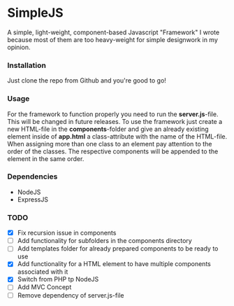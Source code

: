 # SimpleJS
A simple, light-weight, component-based Javascript "Framework" I wrote because most of them are too heavy-weight for simple designwork in my opinion.

### Installation
Just clone the repo from Github and you're good to go!

### Usage
For the framework to function properly you need to run the **server.js**-file. This will be changed in future releases.
To use the framework just create a new HTML-file in the **components**-folder and give an already existing element inside of **app.html** a class-attribute with the name of the HTML-file. When assigning more than one class to an element pay attention to the order of the classes. The respective components will be appended to the element in the same order.

### Dependencies
* NodeJS
* ExpressJS

### TODO
- [x] Fix recursion issue in components
- [ ] Add functionality for subfolders in the components directory
- [ ] Add templates folder for already prepared components to be ready to use
- [x] Add functionality for a HTML element to have multiple components associated with it
- [x] Switch from PHP tp NodeJS
- [ ] Add MVC Concept
- [ ] Remove dependency of server.js-file

